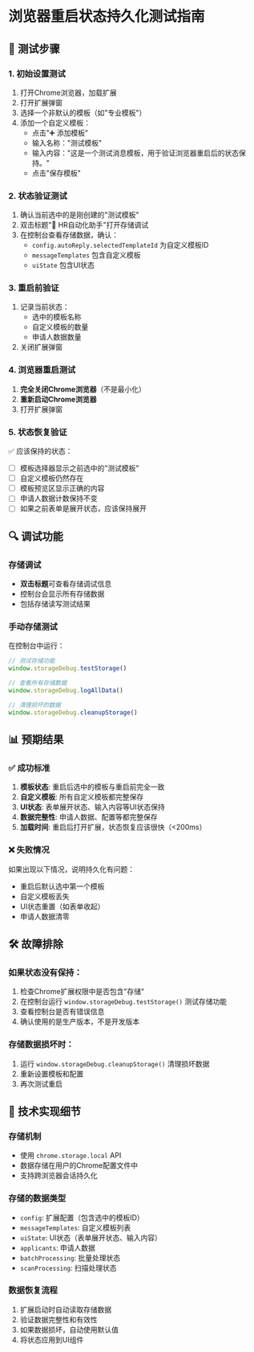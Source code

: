 # 浏览器重启状态持久化测试指南

## 🧪 测试步骤

### 1. 初始设置测试
1. 打开Chrome浏览器，加载扩展
2. 打开扩展弹窗
3. 选择一个非默认的模板（如"专业模板"）
4. 添加一个自定义模板：
   - 点击"➕ 添加模板"
   - 输入名称："测试模板"
   - 输入内容："这是一个测试消息模板，用于验证浏览器重启后的状态保持。"
   - 点击"保存模板"

### 2. 状态验证测试
1. 确认当前选中的是刚创建的"测试模板"
2. 双击标题"🤖 HR自动化助手"打开存储调试
3. 在控制台查看存储数据，确认：
   - `config.autoReply.selectedTemplateId` 为自定义模板ID
   - `messageTemplates` 包含自定义模板
   - `uiState` 包含UI状态

### 3. 重启前验证
1. 记录当前状态：
   - 选中的模板名称
   - 自定义模板的数量
   - 申请人数据数量
2. 关闭扩展弹窗

### 4. 浏览器重启测试
1. **完全关闭Chrome浏览器**（不是最小化）
2. **重新启动Chrome浏览器**
3. 打开扩展弹窗

### 5. 状态恢复验证
✅ 应该保持的状态：
- [ ] 模板选择器显示之前选中的"测试模板"
- [ ] 自定义模板仍然存在
- [ ] 模板预览区显示正确的内容
- [ ] 申请人数据计数保持不变
- [ ] 如果之前表单是展开状态，应该保持展开

## 🔍 调试功能

### 存储调试
- **双击标题**可查看存储调试信息
- 控制台会显示所有存储数据
- 包括存储读写测试结果

### 手动存储测试
在控制台中运行：
```javascript
// 测试存储功能
window.storageDebug.testStorage()

// 查看所有存储数据
window.storageDebug.logAllData()

// 清理损坏的数据
window.storageDebug.cleanupStorage()
```

## 📊 预期结果

### ✅ 成功标准
1. **模板状态**: 重启后选中的模板与重启前完全一致
2. **自定义模板**: 所有自定义模板都完整保存
3. **UI状态**: 表单展开状态、输入内容等UI状态保持
4. **数据完整性**: 申请人数据、配置等都完整保存
5. **加载时间**: 重启后打开扩展，状态恢复应该很快（<200ms）

### ❌ 失败情况
如果出现以下情况，说明持久化有问题：
- 重启后默认选中第一个模板
- 自定义模板丢失
- UI状态重置（如表单收起）
- 申请人数据清零

## 🛠️ 故障排除

### 如果状态没有保持：
1. 检查Chrome扩展权限中是否包含"存储"
2. 在控制台运行 `window.storageDebug.testStorage()` 测试存储功能
3. 查看控制台是否有错误信息
4. 确认使用的是生产版本，不是开发版本

### 存储数据损坏时：
1. 运行 `window.storageDebug.cleanupStorage()` 清理损坏数据
2. 重新设置模板和配置
3. 再次测试重启

## 📝 技术实现细节

### 存储机制
- 使用 `chrome.storage.local` API
- 数据存储在用户的Chrome配置文件中
- 支持跨浏览器会话持久化

### 存储的数据类型
- `config`: 扩展配置（包含选中的模板ID）
- `messageTemplates`: 自定义模板列表
- `uiState`: UI状态（表单展开状态、输入内容）
- `applicants`: 申请人数据
- `batchProcessing`: 批量处理状态
- `scanProcessing`: 扫描处理状态

### 数据恢复流程
1. 扩展启动时自动读取存储数据
2. 验证数据完整性和有效性
3. 如果数据损坏，自动使用默认值
4. 将状态应用到UI组件